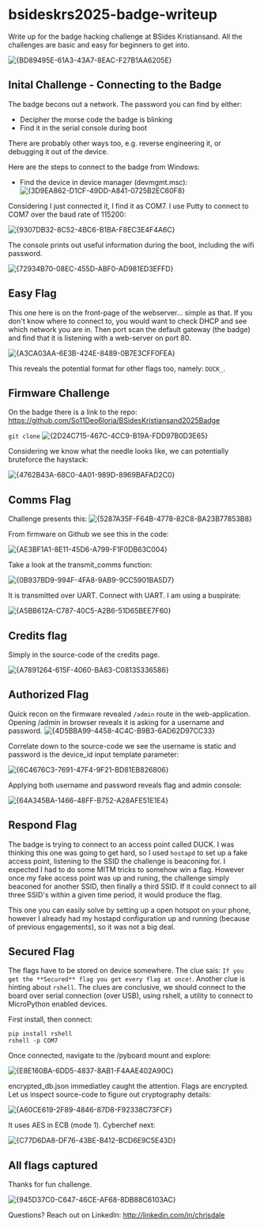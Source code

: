 # bsideskrs2025-badge-writeup
Write up for the badge hacking challenge at BSides Kristiansand. All the challenges are basic and easy for beginners to get into.

![{BD89495E-61A3-43A7-8EAC-F27B1AA6205E}](https://github.com/user-attachments/assets/40dfa9dd-3098-43f6-b12c-54a9f4fd18ee)

## Inital Challenge - Connecting to the Badge
The badge becons out a network. The password you can find by either: 
- Decipher the morse code the badge is blinking
- Find it in the serial console during boot 

There are probably other ways too, e.g. reverse engineering it, or debugging it out of the device. 

Here are the steps to connect to the badge from Windows: 

- Find the device in device manager (devmgmt.msc):
![{3D9EA862-D1CF-49DD-A841-0725B2EC60F8}](https://github.com/user-attachments/assets/cff80aba-20c5-42d6-8bd3-2813f21a2e98)

Considering I just connected it, I find it as COM7. I use Putty to connect to COM7 over the baud rate of 115200:

![{9307DB32-8C52-4BC6-B1BA-F8EC3E4F4A6C}](https://github.com/user-attachments/assets/c369e3a2-cc6c-4b30-9569-53052bf5d039)

The console prints out useful information during the boot, including the wifi password. 

![{72934B70-08EC-455D-ABF0-AD981ED3EFFD}](https://github.com/user-attachments/assets/494223c3-96f1-4c1f-822d-2d9fe8137577)


## Easy Flag
This one here is on the front-page of the webserver... simple as that. If you don't know where to connect to, you would want to check DHCP and see which network you are in. Then port scan the default gateway (the badge) and find that it is listening with a web-server on port 80. 

![{A3CA03AA-6E3B-424E-8489-0B7E3CFF0FEA}](https://github.com/user-attachments/assets/e0b1994d-6339-429c-b962-877cc7e5384f)

This reveals the potential format for other flags too, namely: `DUCK_`. 

## Firmware Challenge
On the badge there is a link to the repo: https://github.com/So11Deo6loria/BSidesKristiansand2025Badge 

```git clone```
![{2D24C715-467C-4CC9-B19A-FDD97B0D3E65}](https://github.com/user-attachments/assets/088fe9a6-892e-406d-b2a7-8f43b497755e)

Considering we know what the needle looks like, we can potentially bruteforce the haystack: 

![{4762B43A-68C0-4A01-989D-8969BAFAD2C0}](https://github.com/user-attachments/assets/ba4d9334-5d27-4a2d-881d-9c38be8a2ff6)

## Comms Flag
Challenge presents this: 
![{5287A35F-F64B-4778-82C8-BA23B77853B8}](https://github.com/user-attachments/assets/e6e81939-df8d-43d9-9cff-e95e971bc5ea)

From firmware on Github we see this in the code: 

![{AE3BF1A1-8E11-45D6-A799-F1F0DB63C004}](https://github.com/user-attachments/assets/f7a3a09f-8a95-4be3-a61f-4b79fce7ca6e)

Take a look at the transmit_comms function: 

![{0B937BD9-994F-4FA8-9AB9-9CC5901BA5D7}](https://github.com/user-attachments/assets/2ee18cbd-5337-49b9-9377-84db45e169a6)

It is transmitted over UART. Connect with UART. I am using a buspirate: 

![{A5BB612A-C787-40C5-A2B6-51D65BEE7F60}](https://github.com/user-attachments/assets/08afb19f-ee54-48f4-a611-dcb3d88ffac8)

## Credits flag 
Simply in the source-code of the credits page. 

![{A7891264-615F-4060-BA63-C08135336586}](https://github.com/user-attachments/assets/699dee05-64b6-4056-a078-4831d694d5a3)

## Authorized Flag 
Quick recon on the firmware revealed `/admin` route in the web-application. Opening /admin in browser reveals it is asking for a username and password. 
![{4D5BBA99-4458-4C4C-B9B3-6AD62D97CC33}](https://github.com/user-attachments/assets/e3569263-2404-4820-bf38-9a94ed545ead)

Correlate down to the source-code we see the username is static and password is the device_id input template parameter: 

![{6C4676C3-7691-47F4-9F21-BD81EB826806}](https://github.com/user-attachments/assets/500ab4ed-c3fa-43ed-ae7a-8de81c30dfed)

Applying both username and password reveals flag and admin console: 

![{64A345BA-1466-48FF-B752-A28AFE51E1E4}](https://github.com/user-attachments/assets/3644ebc8-daf8-4edf-9893-c2773e0fc8da)

## Respond Flag
The badge is trying to connect to an access point called DUCK. I was thinking this one was going to get hard, so I used `hostapd` to set up a fake access point, listening to the SSID the challenge is beaconing for. I expected I had to do some MITM tricks to somehow win a flag. However once my fake access point was up and runing, the challenge simply beaconed for another SSID, then finally a third SSID. If it could connect to all three SSID's within a given time period, it would produce the flag. 

This one you can easily solve by setting up a open hotspot on your phone, however I already had my hostapd configuration up and running (because of previous engagements), so it was not a big deal. 

## Secured Flag 
The flags have to be stored on device somewhere. The clue sais: ```If you get the **Secured** flag you get every flag at once!```. Another clue is hinting about `rshell`. The clues are conclusive, we should connect to the board over serial connection (over USB), using rshell, a utility to connect to MicroPython enabled devices. 

First install, then connect: 
```
pip install rshell
rshell -p COM7
```

Once connected, navigate to the /pyboard mount and explore: 

![{E8E160BA-6DD5-4837-8AB1-F4AAE402A90C}](https://github.com/user-attachments/assets/a42a46b0-604c-46a7-9414-d2582fb291d4)

encrypted_db.json immediatley caught the attention. Flags are encrypted. Let us inspect source-code to figure out cryptography details: 

![{A60CE619-2F89-4846-87D8-F92338C73FCF}](https://github.com/user-attachments/assets/058b7bf2-fb4d-4858-a4d0-a703ecebdb0e)

It uses AES in ECB (mode 1). Cyberchef next: 

![{C77D6DA8-DF76-43BE-B412-BCD6E9C5E43D}](https://github.com/user-attachments/assets/b811cef0-4d30-440c-9d43-b4e1592eb549)

## All flags captured
Thanks for fun challenge.

![{945D37C0-C647-46CE-AF68-8DB88C6103AC}](https://github.com/user-attachments/assets/fa26b25d-e2e7-4c66-baf3-aa89510dd5ed)

Questions? Reach out on LinkedIn: http://linkedin.com/in/chrisdale 




